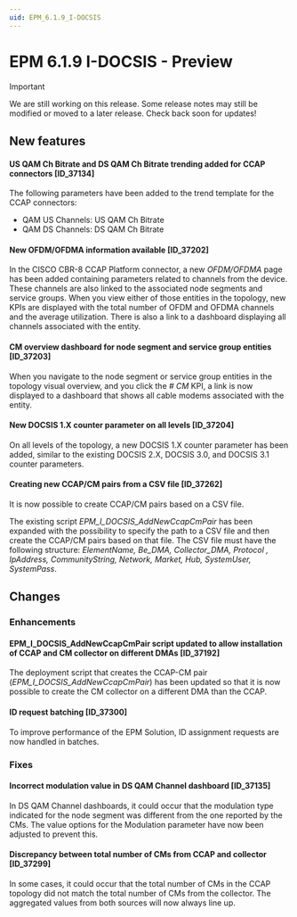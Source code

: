 ```yaml
---
uid: EPM_6.1.9_I-DOCSIS
---
```


# EPM 6.1.9 I-DOCSIS - Preview

> [!IMPORTANT]
> We are still working on this release. Some release notes may still be modified or moved to a later release. Check back soon for updates!

## New features

#### US QAM Ch Bitrate and DS QAM Ch Bitrate trending added for CCAP connectors [ID_37134]

​The following parameters have been added to the trend template for the CCAP connectors:

- QAM US Channels: US QAM Ch Bitrate
- QAM DS Channels: DS QAM Ch Bitrate

#### New OFDM/OFDMA information available [ID_37202]

In the CISCO CBR-8 CCAP Platform connector, a new *OFDM/OFDMA* page has been added containing parameters related to channels from the device. These channels are also linked to the associated node segments and service groups. When you view either of those entities in the topology, new KPIs are displayed with the total number of OFDM and OFDMA channels and the average utilization. There is also a link to a dashboard displaying all channels associated with the entity.

#### CM overview dashboard for node segment and service group entities [ID_37203]

When you navigate to the node segment or service group entities in the topology visual overview, and you click the *# CM* KPI, a link is now displayed to a dashboard that shows all cable modems associated with the entity.

#### New DOCSIS 1.X counter parameter on all levels [ID_37204]

On all levels of the topology, a new DOCSIS 1.X counter parameter has been added, similar to the existing DOCSIS 2.X, DOCSIS 3.0, and DOCSIS 3.1 counter parameters.

#### Creating new CCAP/CM pairs from a CSV file [ID_37262]

It is now possible to create CCAP/CM pairs based on a CSV file.

The existing script *EPM_I_DOCSIS_AddNewCcapCmPair* has been expanded with the possibility to specify the path to a CSV file and then create the CCAP/CM pairs based on that file. The CSV file must have the following structure: *ElementName, Be_DMA, Collector_DMA, Protocol , IpAddress, CommunityString, Network, Market, Hub, SystemUser, SystemPass*.

## Changes

### Enhancements

#### EPM_I_DOCSIS_AddNewCcapCmPair script updated to allow installation of CCAP and CM collector on different DMAs [ID_37192]

The deployment script that creates the CCAP-CM pair (*EPM_I_DOCSIS_AddNewCcapCmPair*) has been updated so that it is now possible to create the CM collector on a different DMA than the CCAP.

#### ID request batching [ID_37300]

To improve performance of the EPM Solution, ID assignment requests are now handled in batches.

### Fixes

#### Incorrect modulation value in DS QAM Channel dashboard [ID_37135]

In DS QAM Channel dashboards, it could occur that the modulation type indicated for the node segment was different from the one reported by the CMs. The value options for the Modulation parameter have now been adjusted to prevent this.

#### Discrepancy between total number of CMs from CCAP and collector [ID_37299]

In some cases, it could occur that the total number of CMs in the CCAP topology did not match the total number of CMs from the collector. The aggregated values from both sources will now always line up.
